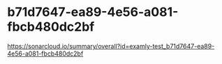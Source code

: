 # b71d7647-ea89-4e56-a081-fbcb480dc2bf
https://sonarcloud.io/summary/overall?id=examly-test_b71d7647-ea89-4e56-a081-fbcb480dc2bf
